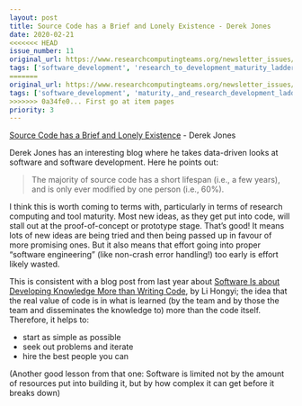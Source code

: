 ```yaml
---
layout: post
title: Source Code has a Brief and Lonely Existence - Derek Jones
date: 2020-02-21
<<<<<<< HEAD
issue_number: 11
original_url: https://www.researchcomputingteams.org/newsletter_issues/0011
tags: ['software_development', 'research_to_development_maturity_ladder']
=======
original_url: https://www.researchcomputingteams.org/newsletter_issues/0011
tags: ['software_development', 'maturity,_and_research_development_ladder']
>>>>>>> 0a34fe0... First go at item pages
priority: 3
---
```


<!-- markdownlint-disable MD033 -->
<!-- markdownlint-disable MD041 -->
<!-- markdownlint-disable MD049 -->

[Source Code has a Brief and Lonely Existence](http://shape-of-code.coding-guidelines.com/2020/02/07/source-code-has-a-brief-and-lonely-existence/) - Derek Jones

Derek Jones has an interesting blog where he takes data-driven looks at software and software development.  Here he points out:

> The majority of source code has a short lifespan (i.e., a few years), and is only ever modified by one person (i.e., 60%).

I think this is worth coming to terms with, particularly in terms of research computing and tool maturity.  Most new ideas, as they get put into code, will stall out at the proof-of-concept or prototype stage.  That’s good!  It means lots of new ideas are being tried and then being passed up in favour of more promising ones.  But it also means that effort going into proper “software engineering” (like non-crash error handling!) too early is effort likely wasted.

This is consistent with a blog post from last year about [Software Is about Developing Knowledge More than Writing Code](https://www.csc.gov.sg/articles/how-to-build-good-software), by Li Hongyi; the idea that the real value of code is in what is learned (by the team and by those the team and disseminates the knowledge to) more than the code itself.   Therefore, it helps to:

- start as simple as possible
- seek out problems and iterate
- hire the best people you can

(Another good lesson from that one: Software is limited not by the amount of resources put into building it, but by how complex it can get before it breaks down)